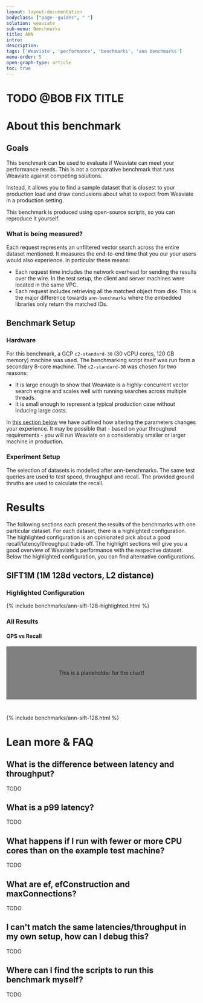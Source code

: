 ```yaml
---
layout: layout-documentation
bodyclass: ["page--guides", " "]
solution: weaviate
sub-menu: Benchmarks
title: ANN
intro: 
description: 
tags: ['Weaviate', 'performance', 'benchmarks', 'ann benchmarks']
menu-order: 5
open-graph-type: article
toc: true
---
```


# TODO @BOB FIX TITLE

# About this benchmark

## Goals

This benchmark can be used to evaluate if Weaviate can meet your performance
needs. This is not a comparative benchmark that runs Weaviate against competing
solutions.

Instead, it allows you to find a sample dataset that is closest to your
production load and draw conclusions about what to expect from Weaviate in a
production setting.

This benchmark is produced using open-source scripts, so you can reproduce it
yourself.

### What is being measured?

Each request represents an unfiltered vector search across the entire dataset mentioned.  It measures the end-to-end time that you our your users would also experience. In particular these means:

* Each request time includes the network overhead for sending the results over the
  wire. In the test setup, the client and server machines were located in the
  same VPC.
* Each request includes retrieving all the matched object from disk. This is
  the major difference towards `ann-benchmarks` where the embedded libraries
  only return the matched IDs.

## Benchmark Setup

### Hardware

For this benchmark, a GCP `c2-standard-30` (30 vCPU cores, 120 GB memory) machine
was used. The benchmarking script itself was run form a secondary 8-core
machine. The `c2-standard-30` was chosen for two reasons:

* It is large enough to show that Weaviate is a highly-concurrent vector search
  engine and scales well with running searches across multiple threads.
* It is small enough to represent a typical production case without inducing
  large costs.

In [this section below](TODO) we have outlined how altering the parameters
changes your experience. It may be possible that - based on your throughput
requirements - you will run Weaviate on a considerably smaller or larger
machine in production.

### Experiment Setup

The selection of datasets is modelled after ann-benchmarks. The same test
queries are used to test speed, throughput and recall. The provided ground
thruths are used to calculate the recall.

# Results

The following sections each present the results of the benchmarks with one
particular dataset. For each dataset, there is a highlighted configuration. The
highlighted configuration is an opinionated pick about a good
recall/latency/throughput trade-off. The highlight sections will give you a
good overview of Weaviate's performance with the respective dataset. Below the
highlighted configuration, you can find alternative configurations. 

## SIFT1M (1M 128d vectors, L2 distance)

### Highlighted Configuration

{% include benchmarks/ann-sift-128-highlighted.html %}

### All Results

#### QPS vs Recall

<div class="container" style="margin-bottom: 40px">
  <div class="row">
    <div class="col-12">
      <div style="width:100%; line-height:1000%; background: grey; text-align: center">
        This is a placeholder for the chart!
      </div>
    </div>
  </div>
</div>

{% include benchmarks/ann-sift-128.html %}

# Lean more & FAQ

## What is the difference between latency and throughput?

TODO

## What is a p99 latency?

TODO

## What happens if I run with fewer or more CPU cores than on the example test machine?

TODO

## What are ef, efConstruction and maxConnections?

TODO

## I can't match the same latencies/throughput in my own setup, how can I debug this?

TODO

## Where can I find the scripts to run this benchmark myself?

TODO

<style type="text/css">

  .highlighted-config-label {
    font-size:1em;
    text-align: center;
  }

  .highlighted-config-value {
    font-size:2em;
    text-align: center;
  }


  .highlighted-result {
    background: #ffe6f1;
    text-align: center;
    color: #fa0171;
  }

  .highlighted-results-label{
    font-size:1.2em;
    text-align: center;
  }

  .highlighted-results-value {
    font-size:3em;
    text-align: center;
    line-height: 200%;
  }

</style>
